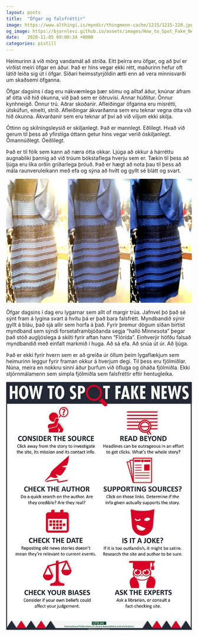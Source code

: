 ```yaml
---
layout: posts
title:  "Öfgar og falsfréttir"
image: https://www.althingi.is/myndir/thingmenn-cache/1215/1215-220.jpg
og_image: https://bjornlevi.github.io/assets/images/How_to_Spot_Fake_News.jpg
date:   2020-11-05 09:00:34 +0000
categories: pistill
---
```

Heimurinn á við mörg vandamál að stríða. Eitt þeirra eru öfgar, og að því er virðist meiri öfgar en áður. Það er hins vegar ekki rétt, maðurinn hefur oft látið leiða sig út í öfgar. Síðari heimsstyrjöldin ætti enn að vera minnisvarði um skaðsemi öfganna. 

Öfgar dagsins í dag eru nákvæmlega þær sömu og alltaf áður, knúnar áfram af ótta við hið ókunna, við það sem er öðruvísi. Annar húðlitur. Önnur kynhneigð. Önnur trú. Aðrar skoðanir. Afleiðingar öfganna eru misrétti, útskúfun, einelti, stríð. Afleiðingar ákvarðanna sem eru teknar vegna ótta við hið ókunna. Ákvarðanir sem eru teknar af því að við viljum ekki skilja. 

Óttinn og skilningsleysið er skiljanlegt. Það er mannlegt. Eðlilegt. Hvað við gerum til þess að yfirstíga óttann getur hins vegar verið óskiljanlegt. Ómannúðlegt. Óeðlilegt. 

Það er til fólk sem kann að næra ótta okkar. Ljúga að okkur á hárréttu augnabliki þannig að við trúum bókstaflega hverju sem er. Tækin til þess að ljúga eru líka orðin gríðarlega þróuð. Það er hægt að nota þau til þess að mála raunveruleikann með efa og sýna að hvítt og gyllt sé blátt og svart. 

![Hvítur og gylltur kjóll](/assets/images/the-dress.jpg)

Öfgar dagsins í dag eru lygarnar sem allt of margir trúa. Jafnvel þó það sé sýnt fram á lygina svart á hvítu þá er það bara falsfrétt. Myndbandið sýnir gyllt á bláu, það sjá allir sem horfa á það. Fyrir þremur dögum síðan birtist myndband sem sýndi forsetaframbjóðanda segja “halló Minnesota” þegar það stóð augljóslega á skilti fyrir aftan hann “Flórída”. Einhverjir höfðu falsað myndbandið með einfalt markmið í huga. Að sá efa. Að snúa út úr. Að ljúga. 

Það er ekki fyrir hvern sem er að greiða úr öllum þeim lygaflækjum sem heimurinn leggur fyrir framan okkur á hverjum degi. Til þess eru fjölmiðlar. Núna, meira en nokkru sinni áður þurfum við öfluga og óháða fjölmiðla. Ekki stjórnmálamenn sem simpla fjölmiðla sem falsfréttir eftir hentugleika.

![falsfréttir](/assets/images/How_to_Spot_Fake_News.jpg)
